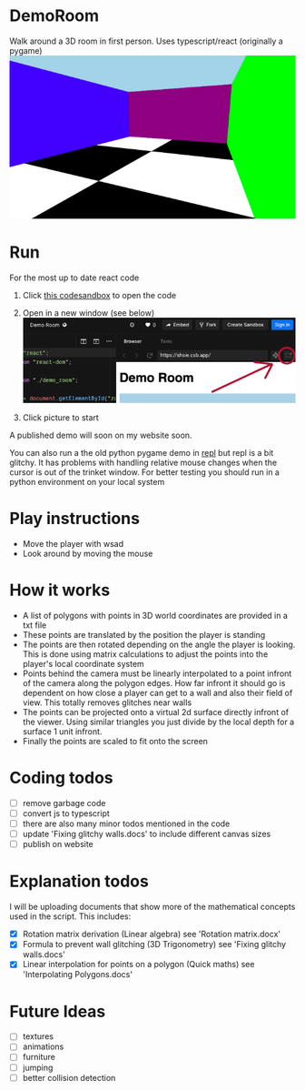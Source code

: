 # DemoRoom
Walk around a 3D room in first person. Uses typescript/react (originally a pygame)
![](https://github.com/DevonTomatoSandwich/DemoRoom/blob/master/github_images/demo_home.png)

# Run

For the most up to date react code
1. Click [this codesandbox](https://codesandbox.io/s/demo-room-shsie?file=/src/polygons.txt) to open the code
2. Open in a new window (see below)
![](https://github.com/DevonTomatoSandwich/DemoRoom/blob/master/github_images/readme_2run.png)

3. Click picture to start

A published demo will soon on my website soon.
 
You can also run a the old python pygame demo in [repl](https://repl.it/@billybud/Demo-Room) but repl is a bit glitchy. It has problems with handling relative mouse changes when the cursor is out of the trinket window. For better testing you should run in a python environment on your local system

# Play instructions
- Move the player with wsad
- Look around by moving the mouse

# How it works

- A list of polygons with points in 3D world coordinates are provided in a txt file
- These points are translated by the position the player is standing
- The points are then rotated depending on the angle the player is looking. This is done using matrix calculations to adjust the points into the player's local coordinate system
- Points behind the camera must be linearly interpolated to a point infront of the camera along the polygon edges. How far infront it should go is dependent on how close a player can get to a wall and also their field of view. This totally removes glitches near walls 
- The points can be projected onto a virtual 2d surface directly infront of the viewer. Using similar triangles you just divide by the local depth for a surface 1 unit infront.
- Finally the points are scaled to fit onto the screen

# Coding todos
 - [ ] remove garbage code
 - [ ] convert js to typescript
 - [ ] there are also many minor todos mentioned in the code
 - [ ] update 'Fixing glitchy walls.docs' to include different canvas sizes
 - [ ] publish on website

# Explanation todos
I will be uploading documents that show more of the mathematical concepts used in the script. This includes:
 - [x] Rotation matrix derivation (Linear algebra) see 'Rotation matrix.docx'
 - [x] Formula to prevent wall glitching (3D Trigonometry) see 'Fixing glitchy walls.docs'
 - [x] Linear interpolation for points on a polygon (Quick maths) see 'Interpolating Polygons.docs'
 
 # Future Ideas
  - [ ] textures
  - [ ] animations
  - [ ] furniture
  - [ ] jumping
  - [ ] better collision detection
